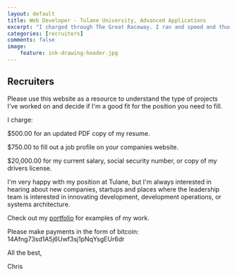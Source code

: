 ```yaml
---
layout: default
title: Web Developer - Tulane University, Advanced Applications
excerpt: "I charged through The Great Raceway. I ran and speed and thundered through it, past my enemy, under the bad signs. I relinquished all thought tied down to feeling; I let it all go. I knew nothing but the race."
categories: [recruiters]
comments: false
image:
    feature: ink-drawing-header.jpg
---
```


## Recruiters

Please use this website as a resource to understand the type of projects I've worked on and decide if I'm a good fit for the position you need to fill.

I charge:

$500.00 for an updated PDF copy of my resume.

$750.00 to fill out a job profile on your companies website.

$20,000.00 for my current salary, social security number, or copy of my drivers license.

I'm very happy with my position at Tulane, but I'm always interested in hearing about new companies, startups and places where the leadership team is interested in innovating development, development operations, or systems architecture.

Check out my [portfolio](http://chriscawley.com/portfolio) for examples of my work.

Please make payments in the form of bitcoin: 14Afng73sd1A5j6Uwf3sj1pNqYsgEUr6dr

All the best,

Chris
